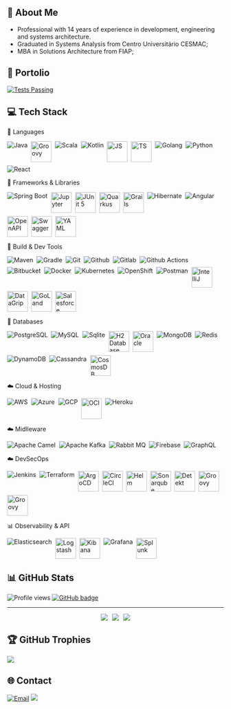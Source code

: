 ##  💫 About Me

- Professional with 14 years of experience in development, engineering and systems architecture.
- Graduated in Systems Analysis from Centro Universitário CESMAC;
- MBA in Solutions Architecture from FIAP;

##  💫 Portolio
  <a href="https://github.com/renatoctorres/github-readme-stats/actions">
    <img alt="Tests Passing" src="https://github.com/renatoctorres/github-readme-stats/workflows/Test/badge.svg" />
  </a>

## 💻 Tech Stack
🧠 Languages
<div style="display: flex; gap: 8px; flex-wrap: wrap; ">
    <img src="https://skillicons.dev/icons?i=java" alt="Java" /> 
    <img src="https://icon.icepanel.io/Technology/svg/Apache-Groovy.svg" width="48" height="48" alt="Groovy" />
    <img src="https://skillicons.dev/icons?i=scala" alt="Scala" /> 
    <img src="https://skillicons.dev/icons?i=kotlin" alt="Kotlin" /> 
    <img src="https://icon.icepanel.io/Technology/svg/JavaScript.svg" width="48" height="48" alt="JS" />
    <img src="https://icon.icepanel.io/Technology/svg/TypeScript.svg" width="48" height="48" alt="TS" />
    <img src="https://skillicons.dev/icons?i=golang" alt="Golang" /> 
    <img src="https://skillicons.dev/icons?i=py" alt="Python" /> 
    <img src="https://skillicons.dev/icons?i=react" alt="React" />
</div>

🧩 Frameworks & Libraries
<div style="display: flex; gap: 8px; flex-wrap: wrap; ">
    <img src="https://skillicons.dev/icons?i=spring" alt="Spring Boot" /> 
    <img src="https://icon.icepanel.io/Technology/svg/Jupyter.svg" width="48" height="48" alt="Jupyter" />
    <img src="https://junit.org/junit5/assets/img/junit5-logo.png" height="48" alt="JUnit 5" />
    <img src="https://icon.icepanel.io/Technology/svg/Quarkus.svg" width="48" height="48" alt="Quarkus" />
    <img src="https://icon.icepanel.io/Technology/svg/Grails.svg" width="48" height="48" alt="Grails" />
    <img src="https://skillicons.dev/icons?i=hibernate" alt="Hibernate" /> 
    <img src="https://skillicons.dev/icons?i=angular" alt="Angular" /> 
    <img src="https://icon.icepanel.io/Technology/svg/OpenAPI.svg" width="48" height="48" alt="OpenAPI" />
    <img src="https://icon.icepanel.io/Technology/svg/Swagger.svg" width="48" height="48" alt="Swagger" />
    <img src="https://icon.icepanel.io/Technology/svg/YAML.svg" width="48" height="48" alt="YAML" />
</div>


🧰 Build & Dev Tools
<div style="display: flex; gap: 8px; flex-wrap: wrap; ">
    <img src="https://skillicons.dev/icons?i=maven" alt="Maven" /> 
    <img src="https://skillicons.dev/icons?i=gradle" alt="Gradle" /> 
    <img src="https://skillicons.dev/icons?i=git" alt="Git" /> 
    <img src="https://skillicons.dev/icons?i=github" alt="Github" /> 
    <img src="https://skillicons.dev/icons?i=gitlab" alt="Gitlab" />    
    <img src="https://skillicons.dev/icons?i=githubactions" alt="Github Actions" />
    <img src="https://skillicons.dev/icons?i=bitbucket" alt="Bitbucket" /> 
    <img src="https://skillicons.dev/icons?i=docker" alt="Docker" /> 
    <img src="https://skillicons.dev/icons?i=kubernetes" alt="Kubernetes" /> 
    <img src="https://skillicons.dev/icons?i=openshift" alt="OpenShift" /> 
    <img src="https://skillicons.dev/icons?i=postman" alt="Postman" /> 
    <img src="https://icon.icepanel.io/Technology/svg/IntelliJ-IDEA.svg" width="48" height="48" alt="IntelliJ" />
    <img src="https://icon.icepanel.io/Technology/svg/DataGrip.svg" width="48" height="48" alt="DataGrip" />
    <img src="https://icon.icepanel.io/Technology/svg/GoLand.svg" width="48" height="48" alt="GoLand" />
    <img src="https://icon.icepanel.io/Technology/svg/Salesforce.svg" width="48" height="48" alt="Salesforce" />
</div>

🧮 Databases
<div style="display: flex; gap: 8px; flex-wrap: wrap; ">
    <img src="https://skillicons.dev/icons?i=postgres" alt="PostgreSQL" /> 
    <img src="https://skillicons.dev/icons?i=mysql" alt="MySQL" /> 
    <img src="https://skillicons.dev/icons?i=sqlite" alt="Sqlite" />
    <img src="https://dbdb.io/media/logos/h2-logo.svg" width="48" height="48" alt="H2 Database" /> 
    <img src="https://icon.icepanel.io/Technology/svg/Oracle.svg" width="48" height="48" alt="Oracle" />
    <img src="https://skillicons.dev/icons?i=mongo" alt="MongoDB" /> 
    <img src="https://skillicons.dev/icons?i=redis" alt="Redis" /> 
    <img src="https://skillicons.dev/icons?i=dynamodb" alt="DynamoDB" /> 
    <img src="https://skillicons.dev/icons?i=cassandra" alt="Cassandra" /> 
    <img src="https://icon.icepanel.io/Technology/svg/Cosmos-BD.svg" width="48" height="48" alt="CosmosDB" />
</div>

☁️ Cloud & Hosting
<div style="display: flex; gap: 8px; flex-wrap: wrap; ">
    <img src="https://skillicons.dev/icons?i=aws" alt="AWS" /> 
    <img src="https://skillicons.dev/icons?i=azure" alt="Azure" /> 
    <img src="https://skillicons.dev/icons?i=gcp" alt="GCP" /> 
    <img src="https://cdn.worldvectorlogo.com/logos/oracle-cloud-1.svg" width="48" height="48" alt="OCI" />
    <img src="https://skillicons.dev/icons?i=heroku" alt="Heroku" /> 
</div>

☁️ Midlleware
<div style="display: flex; gap: 8px; flex-wrap: wrap; ">
    <img src="https://skillicons.dev/icons?i=ocaml" alt="Apache Camel" />
    <img src="https://skillicons.dev/icons?i=kafka" alt="Apache Kafka" />
    <img src="https://skillicons.dev/icons?i=rabbitmq" alt="Rabbit MQ" />
    <img src="https://skillicons.dev/icons?i=firebase" alt="Firebase" />
    <img src="https://skillicons.dev/icons?i=graphql" alt="GraphQL" />
</div>

☁️ DevSecOps
<div style="display: flex; gap: 8px; flex-wrap: wrap; ">
    <img src="https://skillicons.dev/icons?i=jenkins" alt="Jenkins" />
    <img src="https://skillicons.dev/icons?i=terraform" alt="Terraform" />
    <img src="https://icon.icepanel.io/Technology/svg/Argo-CD.svg" width="48" height="48" alt="ArgoCD" />
    <img src="https://icon.icepanel.io/Technology/svg/CircleCI.svg" width="48" height="48" alt="CircleCI" />
    <img src="https://icon.icepanel.io/Technology/svg/Helm.svg" width="48" height="48" alt="Helm" />
    <img src="https://icon.icepanel.io/Technology/svg/SonarQube.svg" width="48" height="48" alt="Sonarqube" />
    <img src="https://detekt.dev/img/home/detekt-logo.svg" width="48" height="48" alt="Detekt" />
    <img src="https://icon.icepanel.io/Technology/svg/Jaeger-Tracing.svg" width="48" height="48" alt="Groovy" />
    <img src="https://icon.icepanel.io/Technology/svg/Azure-Devops.svg" width="48" height="48" alt="Groovy" />
</div>

📊 Observability & API
<div style="display: flex; gap: 8px; flex-wrap: wrap; ">
    <img src="https://skillicons.dev/icons?i=elasticsearch" alt="Elasticsearch" /> 
    <img src="https://icon.icepanel.io/Technology/svg/Logstash.svg" width="48" height="48" alt="Logstash" />
    <img src="https://www.vectorlogo.zone/logos/elasticco_kibana/elasticco_kibana-icon.svg" width="48" height="48" alt="Kibana" /> 
    <img src="https://skillicons.dev/icons?i=grafana" alt="Grafana" />
    <img src="https://icon.icepanel.io/Technology/svg/Splunk.svg" width="48" height="48" alt="Splunk" />
</div>


## 📊 GitHub Stats

![Profile views](https://komarev.com/ghpvc/?username=renatoctorres&style=for-the-badge)
<a href="https://github.com/renatoctorres?tab=followers">
    <img src="https://img.shields.io/github/followers/renatoctorres?tab=followers?label=blue&logo=github&style=for-the-badge" alt="GitHub badge" />
</a>

---
<div style="display: flex; justify-content: center; gap: 10px; flex-wrap: wrap;">
  <img src="https://github-readme-stats.vercel.app/api/top-langs/?username=renatoctorres&theme=vision-friendly-dark&hide_border=false&include_all_commits=false&count_private=false&layout=compact"/>
  <img src="https://github-readme-stats.vercel.app/api?username=renatoctorres&theme=vision-friendly-dark&hide_border=false&include_all_commits=false&count_private=false"/>
  <img src="https://github-readme-streak-stats.herokuapp.com/?user=renatoctorres&theme=vision-friendly-dark&hide_border=false"/>
</div>


## 🏆 GitHub Trophies
![](https://github-trophies.vercel.app/?username=renatoctorres&theme=gitdimmed&no-frame=false&no-bg=false&margin-w=4&rank=SSECRET,SECRET,SSS,S,A,B,C)

## 🌐 Contact
[![Email](https://img.shields.io/badge/Gmail-renatoctorres-red?style=for-the-badge&logo=gmail)](mailto:renatoctorres@gmail.com)
<a href="https://www.linkedin.com/in/renatoctorres/"><img src="https://img.shields.io/badge/linkedin-renatoctorres-%230077B5.svg?&style=for-the-badge&logo=linkedin&logoColor=white" /></a>

